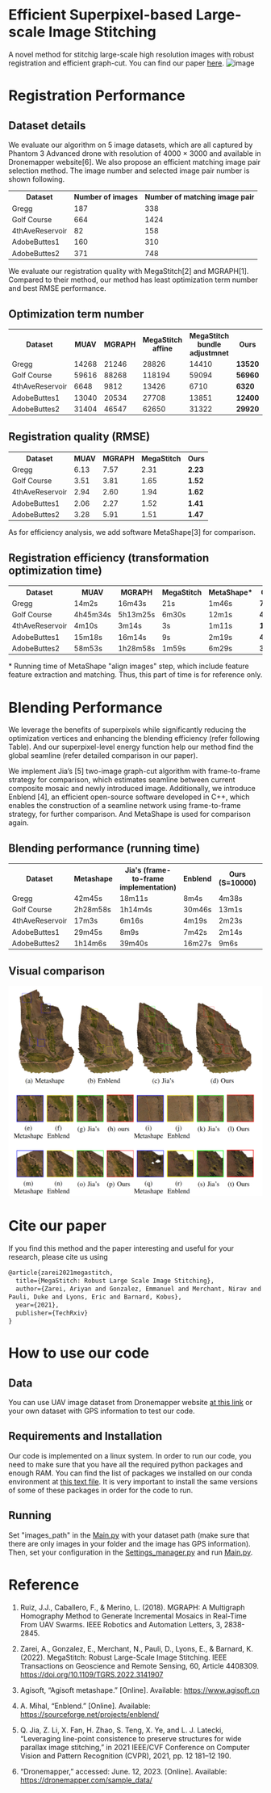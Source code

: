 # Efficient Superpixel-based Large-scale Image Stitching
A novel method for stitchig large-scale high resolution images with robust registration and efficient graph-cut.
You can find our paper [here]([https://github.com/](https://ieeexplore.ieee.org/document/10912483)).
![image](workflow.png)

# Registration Performance
## Dataset details
We evaluate our algorithm on 5 image datasets, which are all captured by Phantom 3 Advanced drone with resolution of 4000 × 3000 and available in Dronemapper website[6]. We also propose an efficient matching image pair selection method. The image number and selected image pair number is shown following.

<table style="width:100%">
  <tr>
    <th>Dataset</th>
    <th>Number of images</th>
    <th>Number of matching image pair</th>
  </tr>
   </tr>
  <tr>
    <td>Gregg</td>
    <td>187</td>
    <td>338</td>
  </tr>
  <tr>
    <td>Golf Course</td>
    <td>664</td>
    <td>1424</td>
  </tr>
  <tr>
    <td>4thAveReservoir</td>
    <td>82</td>
    <td>158</td>
  </tr>
  <tr>
    <td>AdobeButtes1</td>
    <td>160</td>
    <td>310</td>
  </tr>
  <tr>
    <td>AdobeButtes2</td>
    <td>371</td>
    <td>748</td>
  </tr>
</table>

We evaluate our registration quality with MegaStitch[2] and MGRAPH[1]. Compared to their method, our method has least optimization term number and best RMSE performance.

## Optimization term number
<table style="width:100%">
  <tr>
    <th>Dataset</th>
    <th>MUAV</th>
    <th>MGRAPH</th>
    <th>MegaStitch affine</th>
    <th>MegaStitch bundle adjustmnet</th>
    <th>Ours</th>
  </tr>
   </tr>
  <tr>
    <td>Gregg</td>
    <td>14268</td>
    <td>21246</td>
    <td>28826</td>
    <td>14410</td>
    <td><b>13520</b></td>
  </tr>
  <tr>
    <td>Golf Course</td>
    <td>59616</td>
    <td>88268</td>
    <td>118194</td>
    <td>59094</td>
    <td><b>56960</b></td>
  </tr>
  <tr>
    <td>4thAveReservoir</td>
    <td>6648</td>
    <td>9812</td>
    <td>13426</td>
    <td>6710</td>
    <td><b>6320</b></td>
  </tr>
  <tr>
    <td>AdobeButtes1</td>
    <td>13040</td>
    <td>20534</td>
    <td>27708</td>
    <td>13851</td>
    <td><b>12400</b></td>
  </tr>
  <tr>
    <td>AdobeButtes2</td>
    <td>31404</td>
    <td>46547</td>
    <td>62650</td>
    <td>31322</td>
    <td><b>29920</b></td>
  </tr>
</table>

## Registration quality (RMSE) 
<table style="width:100%">
  <tr>
    <th>Dataset</th>
    <th>MUAV</th>
    <th>MGRAPH</th>
    <th>MegaStitch</th>
    <th>Ours</th>
  </tr>
   </tr>
  <tr>
    <td>Gregg</td>
    <td>6.13</td>
    <td>7.57</td>
    <td>2.31</td>
    <td><b>2.23</b></td>
  </tr>
  <tr>
    <td>Golf Course</td>
    <td>3.51</td>
    <td>3.81</td>
    <td>1.65</td>
    <td><b>1.52</b></td>
  </tr>
  <tr>
    <td>4thAveReservoir</td>
    <td>2.94</td>
    <td>2.60</td>
    <td>1.94</td>
    <td><b>1.62</b></td>
  </tr>
  <tr>
    <td>AdobeButtes1</td>
    <td>2.06</td>
    <td>2.27</td>
    <td>1.52</td>
    <td><b>1.41</b></td>
  </tr>
  <tr>
    <td>AdobeButtes2</td>
    <td>3.28</td>
    <td>5.91</td>
    <td>1.51</td>
    <td><b>1.47</b></td>
  </tr>
</table>

As for efficiency analysis, we add software MetaShape[3] for comparison.

## Registration efficiency (transformation optimization time) 
<table style="width:100%">
  <tr>
    <th>Dataset</th>
    <th>MUAV</th>
    <th>MGRAPH</th>
    <th>MegaStitch</th>
    <th>MetaShape*</th>
    <th>Ours</th>
  </tr>
   </tr>
  <tr>
    <td>Gregg</td>
    <td>14m2s</td>
    <td>16m43s</td>
    <td>21s</td>
    <td>1m46s</td>
    <td><b>7s</b></td>
  </tr>
  <tr>
    <td>Golf Course</td>
    <td>4h45m34s</td>
    <td>5h13m25s</td>
    <td>6m30s</td>
    <td>12m1s</td>
    <td><b>4m4s</b></td>
  </tr>
  <tr>
    <td>4thAveReservoir</td>
    <td>4m10s</td>
    <td>3m14s</td>
    <td>3s</td>
    <td>1m11s</td>
    <td><b>1s</b></td>
  </tr>
  <tr>
    <td>AdobeButtes1</td>
    <td>15m18s</td>
    <td>16m14s</td>
    <td>9s</td>
    <td>2m19s</td>
    <td><b>4s</b></td>
  </tr>
  <tr>
    <td>AdobeButtes2</td>
    <td>58m53s</td>
    <td>1h28m58s</td>
    <td>1m59s</td>
    <td>6m29s</td>
    <td><b>31s</b></td>
  </tr>
</table>
* Running time of MetaShape "align images" step, which include feature feature extraction and matching. Thus, this part of time is for reference only.

# Blending Performance
We leverage the benefits of superpixels while significantly reducing the optimization vertices and enhancing the blending efficiency (refer following Table). And our superpixel-level energy function help our method find the global seamline (refer detailed comparison in our paper).

We implement Jia’s [5] two-image graph-cut algorithm with frame-to-frame strategy for comparison, which estimates seamline between current composite mosaic and newly introduced image. Additionally, we introduce Enblend [4], an efficient open-source software developed in C++, which enables the construction of a seamline network using frame-to-frame strategy, for further comparison.
And MetaShape is used for comparison again.
## Blending performance (running time) 
<table style="width:100%">
  <tr>
    <th>Dataset</th>
    <th>Metashape</th>
    <th>Jia's (frame-to-frame implementation)</th>
    <th>Enblend</th>
    <th>Ours (S=10000)</th>
    <th>Ours (S=20000)</th>
  </tr>
   </tr>
  <tr>
    <td>Gregg</td>
    <td>42m45s</td>
    <td>18m11s</td>
    <td>8m4s</td>
    <td>4m38s</td>
    <td><b>3m51s</b></td>
  </tr>
  <tr>
    <td>Golf Course</td>
    <td>2h28m58s</td>
    <td>1h14m4s</td>
    <td>30m46s</td>
    <td>13m1s</td>
    <td><b>7m38s</b></td>
  </tr>
  <tr>
    <td>4thAveReservoir</td>
    <td>17m3s</td>
    <td>6m16s</td>
    <td>4m19s</td>
    <td>2m23s</td>
    <td><b>1m28s</b></td>
  </tr>
  <tr>
    <td>AdobeButtes1</td>
    <td>29m45s</td>
    <td>8m9s</td>
    <td>7m42s</td>
    <td>2m14s</td>
    <td><b>2m1s</b></td>
  </tr>
  <tr>
    <td>AdobeButtes2</td>
    <td>1h14m6s</td>
    <td>39m40s</td>
    <td>16m27s</td>
    <td>9m6s</td>
    <td><b>6m20s</b></td>
  </tr>
</table>

## Visual comparison
![image](Visual_comparison_Golf_Course.png)

# Cite our paper
If you find this method and the paper interesting and useful for your research, please cite us using 
```
@article{zarei2021megastitch,
  title={MegaStitch: Robust Large Scale Image Stitching},
  author={Zarei, Ariyan and Gonzalez, Emmanuel and Merchant, Nirav and Pauli, Duke and Lyons, Eric and Barnard, Kobus},
  year={2021},
  publisher={TechRxiv}
}

```

# How to use our code
## Data
You can use UAV image dataset from Dronemapper website [at this link](https://dronemapper.com/sample_data/) or your own dataset with GPS information to test our code.

## Requirements and Installation
Our code is implemented on a linux system.
In order to run our code, you need to make sure that you have all the required python packages and enough RAM. 
You can find the list of packages we installed on our conda environment at [this text file](requirements.txt). 
It is very important to install the same versions of some of these packages in order for the code to run.

## Running
Set "images_path" in the [Main.py](py/Main.py) with your dataset path (make sure that there are only images in your folder and the image has GPS information).
Then, set your configuration in the [Settings_manager.py](py/Settings_manager.py) and run [Main.py](py/Main.py).

# Reference

1. Ruiz, J.J., Caballero, F., & Merino, L. (2018). MGRAPH: A Multigraph Homography Method to Generate Incremental Mosaics in Real-Time From UAV Swarms. IEEE Robotics and Automation Letters, 3, 2838-2845.

2. Zarei, A., Gonzalez, E., Merchant, N., Pauli, D., Lyons, E., & Barnard, K. (2022). MegaStitch: Robust Large-Scale Image Stitching. IEEE Transactions on Geoscience and Remote Sensing, 60, Article 4408309. https://doi.org/10.1109/TGRS.2022.3141907

3. Agisoft, “Agisoft metashape.” [Online]. Available: https://www.agisoft.cn

4. A. Mihal, “Enblend.” [Online]. Available: https://sourceforge.net/projects/enblend/

5. Q. Jia, Z. Li, X. Fan, H. Zhao, S. Teng, X. Ye, and L. J. Latecki, “Leveraging line-point consistence to preserve structures for wide parallax image stitching,” in 2021 IEEE/CVF Conference on Computer Vision and Pattern Recognition (CVPR), 2021, pp. 12 181–12 190.

6. “Dronemapper,” accessed: June. 12, 2023. [Online]. Available: https://dronemapper.com/sample_data/

